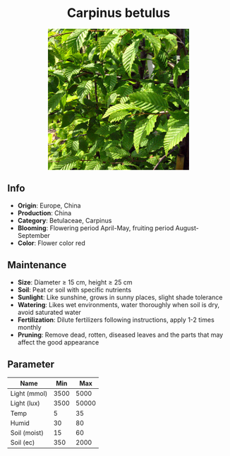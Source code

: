 <h1 align='center'>Carpinus betulus</h1>
<p align="center">
    <img 
        align='center'
        width='320'
        src="../images/carpinus betulus.png" 
        alt='Carpinus betulus' />
</p>

## Info

 - **Origin**: Europe, China
 - **Production**: China
 - **Category**: Betulaceae, Carpinus
 - **Blooming**: Flowering period April-May, fruiting period August-September
 - **Color**: Flower color red

## Maintenance

 - **Size**: Diameter ≥ 15 cm, height ≥ 25 cm
 - **Soil**: Peat or soil with specific nutrients
 - **Sunlight**: Like sunshine, grows in sunny places, slight shade tolerance
 - **Watering**: Likes wet environments, water thoroughly when soil is dry, avoid saturated water
 - **Fertilization**: Dilute fertilizers following instructions, apply 1-2 times monthly
 - **Pruning**: Remove dead, rotten, diseased leaves and the parts that may affect the good appearance

## Parameter

| Name         | Min  | Max   |
|--------------|------|-------|
| Light (mmol) | 3500 | 5000  |
| Light (lux)  | 3500 | 50000 |
| Temp         | 5    | 35    |
| Humid        | 30   | 80    |
| Soil (moist) | 15   | 60    |
| Soil (ec)    | 350  | 2000  |